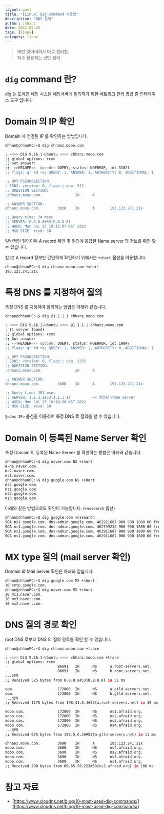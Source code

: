 ```yaml
---
layout: post
title: "[Linux] dig command 사용법" 
description: "DNS 질의"
author: chhanz
date: 2022-07-25
tags: [linux]
category: linux
---
```

   
> 매번 잊어버려서 따로 정리함.   
> 자주 활용되는 것만 정리.   

# `dig` command 란?
dig 는 도메인 네임 시스템 네임서버에 질의하기 위한 네트워크 관리 명령 줄 인터페이스 도구 입니다.   
      
# Domain 의 IP 확인
Domain 에 연결된 IP 를 확인하는 방법입니다.   
```bash
chhan@chhanPC:~$ dig chhanz.mooo.com

; <<>> DiG 9.16.1-Ubuntu <<>> chhanz.mooo.com
;; global options: +cmd
;; Got answer:
;; ->>HEADER<<- opcode: QUERY, status: NOERROR, id: 31021
;; flags: qr rd ra; QUERY: 1, ANSWER: 1, AUTHORITY: 0, ADDITIONAL: 1

;; OPT PSEUDOSECTION:
; EDNS: version: 0, flags:; udp: 512
;; QUESTION SECTION:
;chhanz.mooo.com.               IN      A

;; ANSWER SECTION:
chhanz.mooo.com.        3028    IN      A       193.123.241.21x

;; Query time: 74 msec
;; SERVER: 8.8.8.8#53(8.8.8.8)
;; WHEN: Mon Jul 25 10:15:07 KST 2022
;; MSG SIZE  rcvd: 60
```
일반적인 질의이며 A record 확인 및 질의에 응답한 Name server 의 정보를 확인 할 수 있습니다.   
   
참고) A record 정보만 간단하게 확인하기 위해서는 `+short` 옵션을 이용합니다.   
```bash
chhan@chhanPC:~$ dig chhanz.mooo.com +short
193.123.241.21x
```
    
# 특정 DNS 를 지정하여 질의
특정 DNS 를 지정하여 질의하는 방법은 아래와 같습니다.   
```bash
chhan@chhanPC:~$ dig @1.1.1.1 chhanz.mooo.com

; <<>> DiG 9.16.1-Ubuntu <<>> @1.1.1.1 chhanz.mooo.com
; (1 server found)
;; global options: +cmd
;; Got answer:
;; ->>HEADER<<- opcode: QUERY, status: NOERROR, id: 19847
;; flags: qr rd ra; QUERY: 1, ANSWER: 1, AUTHORITY: 0, ADDITIONAL: 1

;; OPT PSEUDOSECTION:
; EDNS: version: 0, flags:; udp: 1232
;; QUESTION SECTION:
;chhanz.mooo.com.               IN      A

;; ANSWER SECTION:
chhanz.mooo.com.        3600    IN      A       193.123.241.21x

;; Query time: 181 msec
;; SERVER: 1.1.1.1#53(1.1.1.1)          << 변경된 name server
;; WHEN: Mon Jul 25 10:18:30 KST 2022
;; MSG SIZE  rcvd: 60
```
`@<dns IP>` 옵션을 이용하여 특정 DNS 로 질의를 할 수 있습니다.   
    
# Domain 이 등록된 Name Server 확인
특정 Domain 이 등록된 Name Server 를 확인하는 방법은 아래와 같습니다.
```bash
chhan@chhanPC:~$ dig naver.com NS +short
e-ns.naver.com.
ns2.naver.com.
ns1.naver.com.
chhan@chhanPC:~$ dig google.com NS +short
ns4.google.com.
ns1.google.com.
ns2.google.com.
ns3.google.com.
```
   
아래와 같은 방법으로도 확인이 가능합니다. (`+nssearch` 옵션)   
```bash
chhan@chhanPC:~$ dig google.com +nssearch
SOA ns1.google.com. dns-admin.google.com. 462911687 900 900 1800 60 from server 216.239.34.10 in 55 ms.
SOA ns1.google.com. dns-admin.google.com. 462799232 900 900 1800 60 from server 216.239.38.10 in 51 ms.
SOA ns1.google.com. dns-admin.google.com. 462911687 900 900 1800 60 from server 216.239.36.10 in 58 ms.
SOA ns1.google.com. dns-admin.google.com. 462911687 900 900 1800 60 from server 216.239.32.10 in 74 ms.
```
   
# MX type 질의 (mail server 확인)
Domain 의 Mail Server 확인은 아래와 같습니다.   
```bash
chhan@chhanPC:~$ dig google.com MX +short
10 smtp.google.com.
chhan@chhanPC:~$ dig naver.com MX +short
10 mx1.naver.com.
10 mx3.naver.com.
10 mx2.naver.com.
```
   
# DNS 질의 경로 확인
root DNS 로부터 DNS 의 질의 경로를 확인 할 수 있습니다.   
```bash
chhan@chhanPC:~$ dig chhanz.mooo.com +trace

; <<>> DiG 9.16.1-Ubuntu <<>> chhanz.mooo.com +trace
;; global options: +cmd
.                       86691   IN      NS      a.root-servers.net.
.                       86691   IN      NS      b.root-servers.net.
...생략
;; Received 525 bytes from 8.8.8.8#53(8.8.8.8) in 51 ms

com.                    172800  IN      NS      a.gtld-servers.net.
com.                    172800  IN      NS      b.gtld-servers.net.
...생략
;; Received 1175 bytes from 198.41.0.4#53(a.root-servers.net) in 39 ms

mooo.com.               172800  IN      NS      ns1.afraid.org.
mooo.com.               172800  IN      NS      ns2.afraid.org.
mooo.com.               172800  IN      NS      ns3.afraid.org.
mooo.com.               172800  IN      NS      ns4.afraid.org.
...생략
;; Received 675 bytes from 192.5.6.30#53(a.gtld-servers.net) in 11 ms

chhanz.mooo.com.        3600    IN      A       193.123.241.21x
mooo.com.               3600    IN      NS      ns4.afraid.org.
mooo.com.               3600    IN      NS      ns2.afraid.org.
mooo.com.               3600    IN      NS      ns3.afraid.org.
mooo.com.               3600    IN      NS      ns1.afraid.org.
;; Received 290 bytes from 69.65.50.223#53(ns2.afraid.org) in 186 ms
```
   
# 참고 자료
* [https://www.cloudns.net/blog/10-most-used-dig-commands/](https://www.cloudns.net/blog/10-most-used-dig-commands/)   
